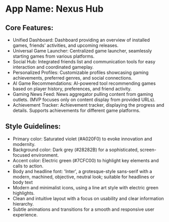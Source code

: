 # **App Name**: Nexus Hub

## Core Features:

- Unified Dashboard: Dashboard providing an overview of installed games, friends' activities, and upcoming releases.
- Universal Game Launcher: Centralized game launcher, seamlessly starting games from various platforms.
- Social Hub: Integrated friends list and communication tools for easy interaction and coordinated gameplay.
- Personalized Profiles: Customizable profiles showcasing gaming achievements, preferred genres, and social connections.
- AI Game Recommendations: AI-powered tool recommending games based on player history, preferences, and friend activity.
- Gaming News Feed: News aggregator pulling content from gaming outlets. (MVP focuses only on content display from provided URLs).
- Achievement Tracker: Achievement tracker, displaying the progress and details. Supports achievements for different game platforms.

## Style Guidelines:

- Primary color: Saturated violet (#A020F0) to evoke innovation and modernity.
- Background color: Dark grey (#28282B) for a sophisticated, screen-focused environment.
- Accent color: Electric green (#7CFC00) to highlight key elements and calls to action.
- Body and headline font: 'Inter', a grotesque-style sans-serif with a modern, machined, objective, neutral look; suitable for headlines or body text
- Modern and minimalist icons, using a line art style with electric green highlights.
- Clean and intuitive layout with a focus on usability and clear information hierarchy.
- Subtle animations and transitions for a smooth and responsive user experience.